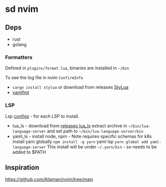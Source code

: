 # sd nvim


## Deps

- rust
- golang

### Formatters

Defined in `plugins/format.lua`, binaries are installed in `~/bin`

To see the log file in nvim `ConfirmInfo`


- `cargo install stylua`  or download from releases [StyLua](https://github.com/JohnnyMorganz/StyLua)
- [yamlfmt](https://github.com/google/yamlfmt/releases/download/v0.15.0/yamlfmt_0.15.0_Linux_x86_64.tar.gz)


### LSP

Lsp [configs](https://github.com/neovim/nvim-lspconfig/blob/master/doc/configs.md) - for each LSP to install. 

- lua_ls - download from [releases lua_ls](https://github.com/LuaLS/lua-language-server/releases/)
  extract archive in `~/bin/lua-language-server` and set path to `~/bin/lua-language-server/bin`
- yaml_ls - install node, npm - Note requires specific schemas for k8s
  install yarn globally `npm install -g yarn`
  yaml lsp `yarn global add yaml-language-server`
  This install will be under `~/.yarn/bin` - so needs to be added to $PATH


## Inspiration

https://github.com/Allaman/nvim/tree/main
